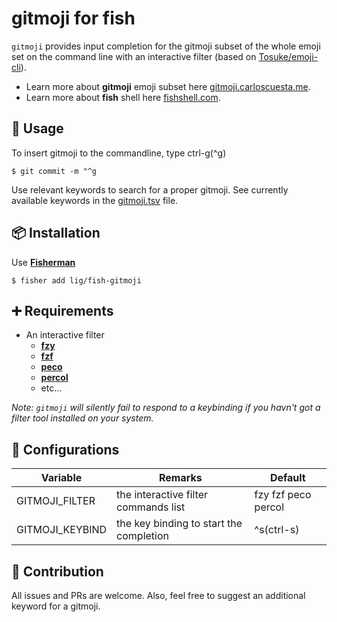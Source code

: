 # gitmoji for fish

`gitmoji` provides input completion for the gitmoji subset of the whole emoji set on the command line with an interactive filter (based on [Tosuke/emoji-cli](https://github.com/Tosuke/emoji-cli)).

* Learn more about **gitmoji** emoji subset here [gitmoji.carloscuesta.me](https://gitmoji.carloscuesta.me/).
* Learn more about **fish** shell here [fishshell.com](https://fishshell.com/).


## 📝 Usage

To insert gitmoji to the commandline, type ctrl-g(^g)

```shell
$ git commit -m "^g
```

Use relevant keywords to search for a proper gitmoji.
See currently available keywords in the [gitmoji.tsv](conf.d/gitmoji.tsv) file.


## 📦 Installation

Use [**Fisherman**](https://github.com/fisherman/fisherman)

```shell
$ fisher add lig/fish-gitmoji
```

## ➕ Requirements

- An interactive filter
  - [**fzy**](https://github.com/jhawthorn/fzy)
  - [**fzf**](https://github.com/junegunn/fzf)
  - [**peco**](https://github.com/peco/peco)
  - [**percol**](https://github.com/mooz/percol)
  - etc...

*Note: `gitmoji` will silently fail to respond to a keybinding if you havn't got a filter tool installed on your system.*


## 🔧 Configurations

| Variable | Remarks | Default |
| -------- | ------- | ------- |
| GITMOJI_FILTER | the interactive filter commands list | fzy fzf peco percol |
| GITMOJI_KEYBIND | the key binding to start the completion | ^s(ctrl-s) |


## 👥 Contribution

All issues and PRs are welcome. Also, feel free to suggest an additional keyword for a gitmoji.
